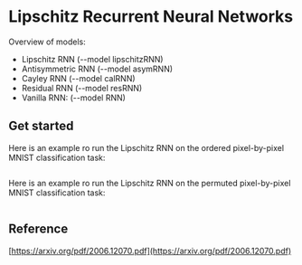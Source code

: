 # Lipschitz Recurrent Neural Networks



Overview of models:

* Lipschitz RNN (--model lipschitzRNN)
* Antisymmetric RNN (--model asymRNN)
* Cayley RNN (--model calRNN)
* Residual RNN (--model resRNN)
* Vanilla RNN: (--model RNN)


Get started
-----------

Here is an example ro run the Lipschitz RNN on the ordered pixel-by-pixel MNIST classification task:

```python3 driver.py --name mnist --T 784  --model LipschitzRNN --n_units 128 --epochs 90 --eps 0.01 --lr 0.1 --lr_decay 0.2 --lr_decay_epoch 30 60 80 --beta 0.65 --init_std 32 --gamma 0.001
```


Here is an example ro run the Lipschitz RNN on the permuted pixel-by-pixel MNIST classification task:

```python3 driver.py --name pmnist --T 784  --model LipschitzRNN --n_units 128 --epochs 90 --eps 0.01 --lr 0.1 --lr_decay 0.2 --lr_decay_epoch 30 60 80 --beta 0.8 --init_std 32 --gamma 0.001
```



Reference
----------
[https://arxiv.org/pdf/2006.12070.pdf](https://arxiv.org/pdf/2006.12070.pdf)
